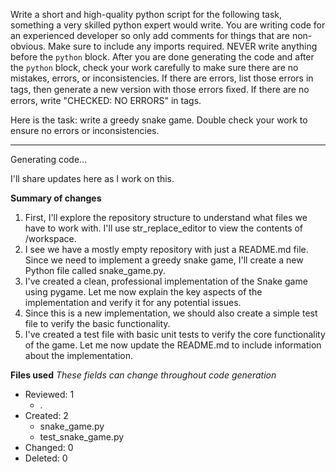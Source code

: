 Write a short and high-quality python script for the following task, something a very skilled python expert would write. You are writing code for an experienced developer so only add comments for things that are non-obvious. Make sure to include any imports required. 
NEVER write anything before the ```python``` block. After you are done generating the code and after the ```python``` block, check your work carefully to make sure there are no mistakes, errors, or inconsistencies. 
If there are errors, list those errors in tags, then generate a new version with those errors ﬁxed. If there are no errors, write &quot;CHECKED: NO ERRORS&quot; in tags. 

Here is the task: write a greedy snake game.
Double check your work to ensure no errors or inconsistencies.

---

Generating code...

I'll share updates here as I work on this.

**Summary of changes**
1. First, I'll explore the repository structure to understand what files we have to work with. I'll use str_replace_editor to view the contents of /workspace.
2. I see we have a mostly empty repository with just a README.md file. Since we need to implement a greedy snake game, I'll create a new Python file called snake_game.py.
3. I've created a clean, professional implementation of the Snake game using pygame. Let me now explain the key aspects of the implementation and verify it for any potential issues.
4. Since this is a new implementation, we should also create a simple test file to verify the basic functionality.
5. I've created a test file with basic unit tests to verify the core functionality of the game. Let me now update the README.md to include information about the implementation.

**Files used**
*These fields can change throughout code generation*
* Reviewed: 1
  * .
* Created: 2
  * snake\_game.py
  * test\_snake\_game.py
* Changed: 0
* Deleted: 0